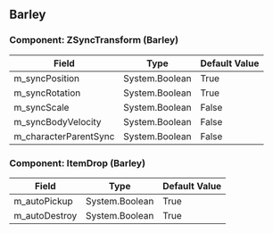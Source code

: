 ## Barley

### Component: ZSyncTransform (Barley)

|Field|Type|Default Value|
|---|---|---|
|m_syncPosition|System.Boolean|True|
|m_syncRotation|System.Boolean|True|
|m_syncScale|System.Boolean|False|
|m_syncBodyVelocity|System.Boolean|False|
|m_characterParentSync|System.Boolean|False|

### Component: ItemDrop (Barley)

|Field|Type|Default Value|
|---|---|---|
|m_autoPickup|System.Boolean|True|
|m_autoDestroy|System.Boolean|True|

